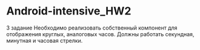 # Android-intensive_HW2
3 задание
Необходимо реализовать собственный компонент для отображения круглых, аналоговых часов. Должны работать секундная, минутная и часовая стрелки.
